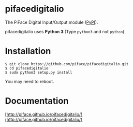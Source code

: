 pifacedigitalio
===============
The PiFace Digital Input/Output module ([PyPI](https://pypi.python.org/pypi/pifacedigitalio/)).

pifacedigitalio uses **Python 3** (Type `python3` and not `python`).


Installation
============

    $ git clone https://github.com/piface/pifacedigitalio.git
    $ cd pifacedigitalio
    $ sudo python3 setup.py install

You may need to reboot.


Documentation
=============

[http://piface.github.io/pifacedigitalio/](http://piface.github.io/pifacedigitalio/)